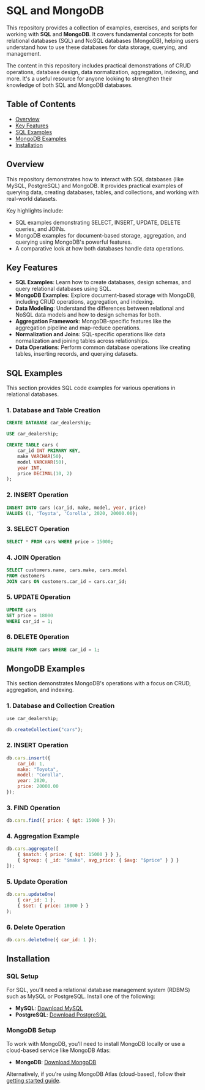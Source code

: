 # SQL and MongoDB

This repository provides a collection of examples, exercises, and scripts for working with **SQL** and **MongoDB**. It covers fundamental concepts for both relational databases (SQL) and NoSQL databases (MongoDB), helping users understand how to use these databases for data storage, querying, and management.

The content in this repository includes practical demonstrations of CRUD operations, database design, data normalization, aggregation, indexing, and more. It's a useful resource for anyone looking to strengthen their knowledge of both SQL and MongoDB databases.

## Table of Contents

- [Overview](#Overview)
- [Key Features](#key-features)
- [SQL Examples](#sql-examples)
- [MongoDB Examples](#mongodb-examples)
- [Installation](#installation)

## Overview

This repository demonstrates how to interact with SQL databases (like MySQL, PostgreSQL) and MongoDB. It provides practical examples of querying data, creating databases, tables, and collections, and working with real-world datasets.

Key highlights include:
- SQL examples demonstrating SELECT, INSERT, UPDATE, DELETE queries, and JOINs.
- MongoDB examples for document-based storage, aggregation, and querying using MongoDB's powerful features.
- A comparative look at how both databases handle data operations.

## Key Features

- **SQL Examples**: Learn how to create databases, design schemas, and query relational databases using SQL.
- **MongoDB Examples**: Explore document-based storage with MongoDB, including CRUD operations, aggregation, and indexing.
- **Data Modeling**: Understand the differences between relational and NoSQL data models and how to design schemas for both.
- **Aggregation Framework**: MongoDB-specific features like the aggregation pipeline and map-reduce operations.
- **Normalization and Joins**: SQL-specific operations like data normalization and joining tables across relationships.
- **Data Operations**: Perform common database operations like creating tables, inserting records, and querying datasets.

## SQL Examples

This section provides SQL code examples for various operations in relational databases.

### 1. **Database and Table Creation**
```sql
CREATE DATABASE car_dealership;

USE car_dealership;

CREATE TABLE cars (
    car_id INT PRIMARY KEY,
    make VARCHAR(50),
    model VARCHAR(50),
    year INT,
    price DECIMAL(10, 2)
);
```

### 2. **INSERT Operation**
```sql
INSERT INTO cars (car_id, make, model, year, price)
VALUES (1, 'Toyota', 'Corolla', 2020, 20000.00);
```

### 3. **SELECT Operation**
```sql
SELECT * FROM cars WHERE price > 15000;
```

### 4. **JOIN Operation**
```sql
SELECT customers.name, cars.make, cars.model 
FROM customers
JOIN cars ON customers.car_id = cars.car_id;
```

### 5. **UPDATE Operation**
```sql
UPDATE cars 
SET price = 18000 
WHERE car_id = 1;
```

### 6. **DELETE Operation**
```sql
DELETE FROM cars WHERE car_id = 1;
```

## MongoDB Examples

This section demonstrates MongoDB's operations with a focus on CRUD, aggregation, and indexing.

### 1. **Database and Collection Creation**
```javascript
use car_dealership;

db.createCollection("cars");
```

### 2. **INSERT Operation**
```javascript
db.cars.insert({
    car_id: 1,
    make: "Toyota",
    model: "Corolla",
    year: 2020,
    price: 20000.00
});
```

### 3. **FIND Operation**
```javascript
db.cars.find({ price: { $gt: 15000 } });
```

### 4. **Aggregation Example**
```javascript
db.cars.aggregate([
    { $match: { price: { $gt: 15000 } } },
    { $group: { _id: "$make", avg_price: { $avg: "$price" } } }
]);
```

### 5. **Update Operation**
```javascript
db.cars.updateOne(
    { car_id: 1 },
    { $set: { price: 18000 } }
);
```

### 6. **Delete Operation**
```javascript
db.cars.deleteOne({ car_id: 1 });
```

## Installation

### SQL Setup

For SQL, you'll need a relational database management system (RDBMS) such as MySQL or PostgreSQL. Install one of the following:

- **MySQL**: [Download MySQL](https://dev.mysql.com/downloads/)
- **PostgreSQL**: [Download PostgreSQL](https://www.postgresql.org/download/)

### MongoDB Setup

To work with MongoDB, you'll need to install MongoDB locally or use a cloud-based service like MongoDB Atlas:

- **MongoDB**: [Download MongoDB](https://www.mongodb.com/try/download/community)

Alternatively, if you're using MongoDB Atlas (cloud-based), follow their [getting started guide](https://www.mongodb.com/cloud/atlas).

